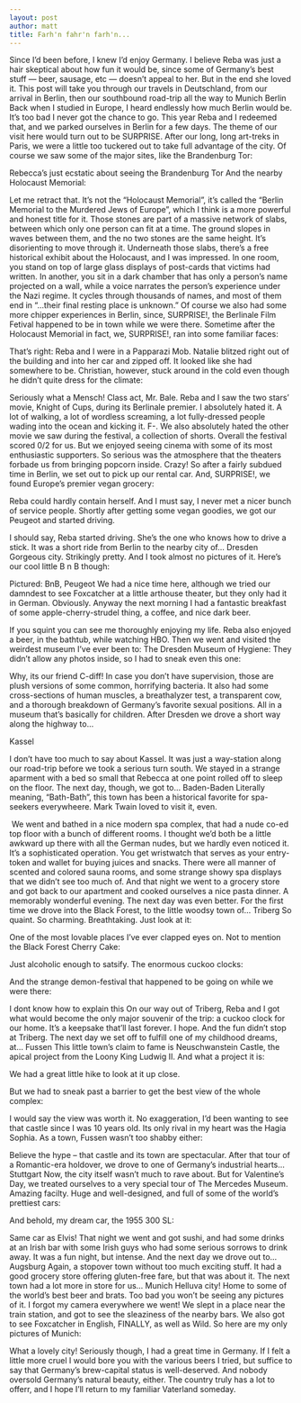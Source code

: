 ```yaml
---
layout: post
author: matt
title: Farh'n fahr'n farh'n...
---
```


Since I’d been before, I knew I’d enjoy Germany. I believe Reba was just a hair skeptical about how fun it would be, since some of Germany’s best stuff — beer, sausage, etc — doesn’t appeal to her. But in the end she loved it.
This post will take you through our travels in Deutschland, from our arrival in Berlin, then our southbound road-trip all the way to Munich
Berlin
Back when I studied in Europe, I heard endlessly how much Berlin would be. It’s too bad I never got the chance to go. This year Reba and I redeemed that, and we parked ourselves in Berlin for a few days.
The theme of our visit here would turn out to be SURPRISE.
After our long, long art-treks in Paris, we were a little too tuckered out to take full advantage of the city. Of course we saw some of the major sites, like the Brandenburg Tor:

Rebecca’s just ecstatic about seeing the Brandenburg Tor
And the nearby Holocaust Memorial:

Let me retract that. It’s not the “Holocaust Memorial”, it’s called the “Berlin Memorial to the Murdered Jews of Europe”, which I think is a more powerful and honest title for it.
Those stones are part of a massive network of slabs, between which only one person can fit at a time. The ground slopes in waves between them, and the no two stones are the same height. It’s disorienting to move through it.
Underneath those slabs, there’s a free historical exhibit about the Holocaust, and I was impressed. In one room, you stand on top of large glass displays of post-cards that victims had written. In another, you sit in a dark chamber that has only a person’s name projected on a wall, while a voice narrates the person’s experience under the Nazi regime. It cycles through thousands of names, and most of them end in “…their final resting place is unknown.”
Of course we also had some more chipper experiences in Berlin, since, SURPRISE!, the Berlinale Film Fetival happened to be in town while we were there.
Sometime after the Holocaust Memorial in fact, we, SURPRISE!, ran into some familiar faces:

That’s right: Reba and I were in a Papparazi Mob.
Natalie blitzed right out of the building and into her car and zipped off. It looked like she had somewhere to be.
Christian, however, stuck around in the cold even though he didn’t quite dress for the climate:

Seriously what a Mensch!
Class act, Mr. Bale.
Reba and I saw the two stars’ movie, Knight of Cups, during its Berlinale premier. I absolutely hated it. A lot of walking, a lot of wordless screaming, a lot fully-dressed people wading into the ocean and kicking it. F-.
We also absolutely hated the other movie we saw during the festival, a collection of shorts.
Overall the festival scored 0/2 for us. But we enjoyed seeing cinema with some of its most enthusiastic supporters. So serious was the atmosphere that the theaters forbade us from bringing popcorn inside. Crazy!
So after a fairly subdued time in Berlin, we set out to pick up our rental car. And, SURPRISE!, we found Europe’s premier vegan grocery:

Reba could hardly contain herself. And I must say, I never met a nicer bunch of service people.
Shortly after getting some vegan goodies, we got our Peugeot and started driving.

I should say, Reba started driving. She’s the one who knows how to drive a stick.
It was a short ride from Berlin to the nearby city of…
Dresden
Gorgeous city. Strikingly pretty. And I took almost no pictures of it. Here’s our cool little B n B though:

Pictured: BnB, Peugeot
We had a nice time here, although we tried our damndest to see Foxcatcher at a little arthouse theater, but they only had it in German. Obviously.
Anyway the next morning I had a fantastic breakfast of some apple-cherry-strudel thing, a coffee, and nice dark beer.

If you squint you can see me thoroughly enjoying my life.
Reba also enjoyed a beer, in the bathtub, while watching HBO.
Then we went and visited the weirdest museum I’ve ever been to: The Dresden Museum of Hygiene:
They didn’t allow any photos inside, so I had to sneak even this one:

Why, its our friend C-diff!
In case you don’t have supervision, those are plush versions of some common, horrifying bacteria.
It also had some cross-sections of human muscles, a breathalyzer test, a transparent cow, and a thorough breakdown of Germany’s favorite sexual positions. All in a museum that’s basically for children.
After Dresden we drove a short way along the highway to…

Kassel

I don’t have too much to say about Kassel. It was just a way-station along our road-trip before we took a serious turn south. We stayed in a strange aparment with a bed so small that Rebecca at one point rolled off to sleep on the floor.
The next day, though, we got to…
Baden-Baden
Literally meaning, “Bath-Bath”, this town has been a historical favorite for spa-seekers everywheere. Mark Twain loved to visit it, even.

 We went and bathed in a nice modern spa complex, that had a nude co-ed top floor with a bunch of different rooms. I thought we’d both be a little awkward up there with all the German nudes, but we hardly even noticed it.
It’s a sophisticated operation. You get wristwatch that serves as your entry-token and wallet for buying juices and snacks. There were all manner of scented and colored sauna rooms, and some strange showy spa displays that we didn’t see too much of.
And that night we went to a grocery store and got back to our apartment and cooked ourselves a nice pasta dinner. A memorably wonderful evening.
The next day was even better. For the first time we drove into the Black Forest, to the little woodsy town of…
Triberg
So quaint. So charming. Breathtaking. Just look at it:




One of the most lovable places I’ve ever clapped eyes on. Not to mention the Black Forest Cherry Cake:

Just alcoholic enough to satsify.
The enormous cuckoo clocks:


And the strange demon-festival that happened to be going on while we were there:

I dont know how to explain this
On our way out of Triberg, Reba and I got what would become the only major souvenir of the trip: a cuckoo clock for our home. It’s a keepsake that’ll last forever. I hope.
And the fun didn’t stop at Triberg. The next day we set off to fulfill one of my childhood dreams, at…
Fussen
This little town’s claim to fame is Neuschwanstein Castle, the apical project from the Loony King Ludwig II. And what a project it is:

We had a great little hike to look at it up close.



But we had to sneak past a barrier to get the best view of the whole complex:




I would say the view was worth it.
No exaggeration, I’d been wanting to see that castle since I was 10 years old. Its only rival in my heart was the Hagia Sophia.
As a town, Fussen wasn’t too shabby either:


Believe the hype – that castle and its town are spectacular.
After that tour of a Romantic-era holdover, we drove to one of Germany’s industrial hearts…
Stuttgart
Now, the city itself wasn’t much to rave about. But for Valentine’s Day, we treated ourselves to a very special tour of The Mercedes Museum.
Amazing facilty. Huge and well-designed, and full of some of the world’s prettiest cars:





And behold, my dream car, the 1955 300 SL:


Same car as Elvis!
That night we went and got sushi, and had some drinks at an Irish bar with some Irish guys who had some serious sorrows to drink away. It was a fun night, but intense.
And the next day we drove out to…
Augsburg
Again, a stopover town without too much exciting stuff. It had a good grocery store offering gluten-free fare, but that was about it.
The next town had a lot more in store for us…
Munich
Helluva city! Home to some of the world’s best beer and brats. Too bad you won’t be seeing any pictures of it. I forgot my camera everywhere we went!
We slept in a place near the train station, and got to see the sleaziness of the nearby bars. We also got to see Foxcatcher in English, FINALLY, as well as Wild.
So here are my only pictures of Munich:

What a lovely city!
Seriously though, I had a great time in Germany. If I felt a little more cruel I would bore you with the various beers I tried, but suffice to say that Germany’s brew-capital status is well-deserved. And nobody oversold Germany’s natural beauty, either.
The country truly has a lot to offerr, and I hope I’ll return to my familiar Vaterland someday.

